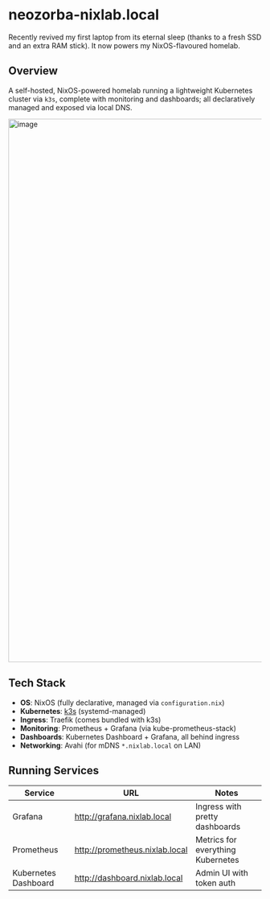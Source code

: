 # neozorba-nixlab.local

Recently revived my first laptop from its eternal sleep (thanks to a fresh SSD and an extra RAM stick). It now powers my NixOS-flavoured homelab.

## Overview

A self-hosted, NixOS-powered homelab running a lightweight Kubernetes cluster via `k3s`, complete with monitoring and dashboards; all declaratively managed and exposed via local DNS.

<img width="1920" height="1080" alt="image" src="https://github.com/user-attachments/assets/3f2be7a1-4dd3-45d8-9dd9-a63242e3d27d" />

## Tech Stack

- **OS**: NixOS (fully declarative, managed via `configuration.nix`)
- **Kubernetes**: [k3s](https://k3s.io/) (systemd-managed)
- **Ingress**: Traefik (comes bundled with k3s)
- **Monitoring**: Prometheus + Grafana (via kube-prometheus-stack)
- **Dashboards**: Kubernetes Dashboard + Grafana, all behind ingress
- **Networking**: Avahi (for mDNS `*.nixlab.local` on LAN)

## Running Services

| Service               | URL                          | Notes                                |
|-----------------------|-------------------------------|--------------------------------------|
| Grafana               | http://grafana.nixlab.local   | Ingress with pretty dashboards       |
| Prometheus            | http://prometheus.nixlab.local| Metrics for everything Kubernetes    |
| Kubernetes Dashboard  | http://dashboard.nixlab.local | Admin UI with token auth             |

